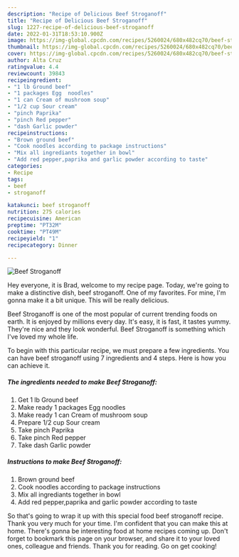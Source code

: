 ```yaml
---
description: "Recipe of Delicious Beef Stroganoff"
title: "Recipe of Delicious Beef Stroganoff"
slug: 1227-recipe-of-delicious-beef-stroganoff
date: 2022-01-31T18:53:10.900Z
image: https://img-global.cpcdn.com/recipes/5260024/680x482cq70/beef-stroganoff-recipe-main-photo.jpg
thumbnail: https://img-global.cpcdn.com/recipes/5260024/680x482cq70/beef-stroganoff-recipe-main-photo.jpg
cover: https://img-global.cpcdn.com/recipes/5260024/680x482cq70/beef-stroganoff-recipe-main-photo.jpg
author: Alta Cruz
ratingvalue: 4.4
reviewcount: 39843
recipeingredient:
- "1 lb Ground beef"
- "1 packages Egg  noodles"
- "1 can Cream of mushroom soup"
- "1/2 cup Sour cream"
- "pinch Paprika"
- "pinch Red pepper"
- "dash Garlic powder"
recipeinstructions:
- "Brown ground beef"
- "Cook noodles according to package instructions"
- "Mix all ingrediants together in bowl"
- "Add red pepper,paprika and garlic powder according to taste"
categories:
- Recipe
tags:
- beef
- stroganoff

katakunci: beef stroganoff 
nutrition: 275 calories
recipecuisine: American
preptime: "PT32M"
cooktime: "PT49M"
recipeyield: "1"
recipecategory: Dinner

---
```



![Beef Stroganoff](https://img-global.cpcdn.com/recipes/5260024/680x482cq70/beef-stroganoff-recipe-main-photo.jpg)

Hey everyone, it is Brad, welcome to my recipe page. Today, we're going to make a distinctive dish, beef stroganoff. One of my favorites. For mine, I'm gonna make it a bit unique. This will be really delicious.



Beef Stroganoff is one of the most popular of current trending foods on earth. It is enjoyed by millions every day. It's easy, it is fast, it tastes yummy. They're nice and they look wonderful. Beef Stroganoff is something which I've loved my whole life.


To begin with this particular recipe, we must prepare a few ingredients. You can have beef stroganoff using 7 ingredients and 4 steps. Here is how you can achieve it.

<!--inarticleads1-->

##### The ingredients needed to make Beef Stroganoff:

1. Get 1 lb Ground beef
1. Make ready 1 packages Egg  noodles
1. Make ready 1 can Cream of mushroom soup
1. Prepare 1/2 cup Sour cream
1. Take pinch Paprika
1. Take pinch Red pepper
1. Take dash Garlic powder




<!--inarticleads2-->

##### Instructions to make Beef Stroganoff:

1. Brown ground beef
1. Cook noodles according to package instructions
1. Mix all ingrediants together in bowl
1. Add red pepper,paprika and garlic powder according to taste




So that's going to wrap it up with this special food beef stroganoff recipe. Thank you very much for your time. I'm confident that you can make this at home. There's gonna be interesting food at home recipes coming up. Don't forget to bookmark this page on your browser, and share it to your loved ones, colleague and friends. Thank you for reading. Go on get cooking!

